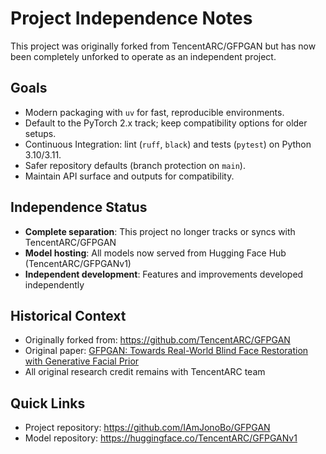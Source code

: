 # Project Independence Notes

This project was originally forked from TencentARC/GFPGAN but has now been completely unforked to operate as an independent project.

## Goals
- Modern packaging with `uv` for fast, reproducible environments.
- Default to the PyTorch 2.x track; keep compatibility options for older setups.
- Continuous Integration: lint (`ruff`, `black`) and tests (`pytest`) on Python 3.10/3.11.
- Safer repository defaults (branch protection on `main`).
- Maintain API surface and outputs for compatibility.

## Independence Status
- **Complete separation**: This project no longer tracks or syncs with TencentARC/GFPGAN
- **Model hosting**: All models now served from Hugging Face Hub (TencentARC/GFPGANv1)
- **Independent development**: Features and improvements developed independently

## Historical Context
- Originally forked from: https://github.com/TencentARC/GFPGAN
- Original paper: [GFPGAN: Towards Real-World Blind Face Restoration with Generative Facial Prior](https://arxiv.org/abs/2101.04061)
- All original research credit remains with TencentARC team

## Quick Links
- Project repository: https://github.com/IAmJonoBo/GFPGAN
- Model repository: https://huggingface.co/TencentARC/GFPGANv1

